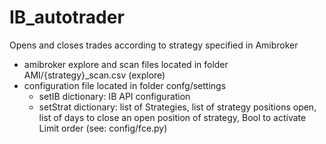 # IB_autotrader
Opens and closes trades according to strategy specified in Amibroker
  - amibroker explore and scan files located in folder AMI/{strategy}_scan.csv (explore)
  - configuration file located in folder confg/settings
    - setIB dictionary: IB API configuration
    - setStrat dictionary: list of Strategies, list of strategy positions open, list of days to close an open position of strategy, Bool to activate Limit order (see: config/fce.py)

